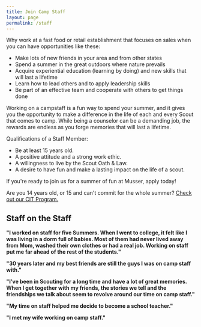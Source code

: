 ```yaml
---
title: Join Camp Staff
layout: page
permalink: /staff
---
```


Why work at a fast food or retail establishment that focuses on sales when you can have opportunities like these:

- Make lots of new friends in your area and from other states
- Spend a summer in the great outdoors where nature prevails
- Acquire experiential education (learning by doing) and new skills that will last a lifetime
- Learn how to lead others and to apply leadership skills
- Be part of an effective team and cooperate with others to get things done

Working on a campstaff is a fun way to spend your summer, and it gives you the opportunity to make a difference in the life of each and every Scout that comes to camp. While being a counselor can be a demanding job, the rewards are endless as you forge memories that will last a lifetime.

Qualifications of a Staff Member:

- Be at least 15 years old.
- A positive attitude and a strong work ethic.
- A willingness to live by the Scout Oath &amp; Law.
- A desire to have fun and make a lasting impact on the life of a scout.

If you're ready to join us for a summer of fun at Musser, apply today!

Are you 14 years old, or 15 and can't commit for the whole summer? [Check out our CIT Program.](/cit)

<div class="col alert alert-primary">
  <h2>Staff on the Staff</h2>
</div>
<div class="row">
  <div class="col">
    <p><strong>"I worked on staff for five Summers. When I went to college, it felt like I was living in a dorm full of babies. Most of them had never lived away from Mom, washed their own clothes or had a real job. Working on staff put me far ahead of the rest of the students."</strong></p>
    <p><strong>"30 years later and my best friends are still the guys I was on camp staff with."</strong></p>
  </div>
  <div class="col">
    <p><strong>"I’ve been in Scouting for a long time and have a lot of great memories. When I get together with my friends, the stories we tell and the friendships we talk about seem to revolve around our time on camp staff."</strong></p>
    <p><strong>"My time on staff helped me decide to become a school teacher."</strong></p>
    <p><strong>"I met my wife working on camp staff."</strong></p>
  </div>
</div>
